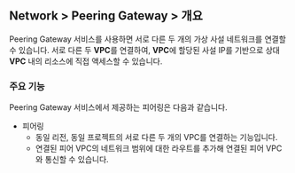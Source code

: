 ## Network > Peering Gateway > 개요

Peering Gateway 서비스를 사용하면 서로 다른 두 개의 가상 사설 네트워크를 연결할 수 있습니다. 서로 다른 두 **VPC**를 연결하여, **VPC**에 할당된 사설 IP를 기반으로 상대 **VPC** 내의 리소스에 직접 액세스할 수 있습니다.

### 주요 기능

Peering Gateway 서비스에서 제공하는 피어링은 다음과 같습니다.

* 피어링
    * 동일 리전, 동일 프로젝트의 서로 다른 두 개의 VPC를 연결하는 기능입니다.
    * 연결된 피어 VPC의 네트워크 범위에 대한 라우트를 추가해 연결된 피어 VPC와 통신할 수 있습니다.
